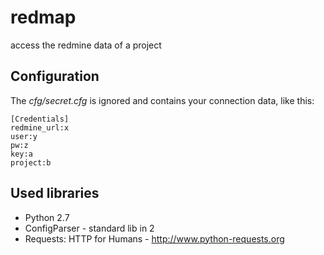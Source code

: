 redmap
======

access the redmine data of a project


Configuration
----------------
The *cfg/secret.cfg* is ignored and contains your connection data, like this:

    [Credentials]
    redmine_url:x
    user:y
    pw:z
    key:a
    project:b


Used libraries
---------------
- Python 2.7
- ConfigParser - standard lib in 2
- Requests: HTTP for Humans - http://www.python-requests.org